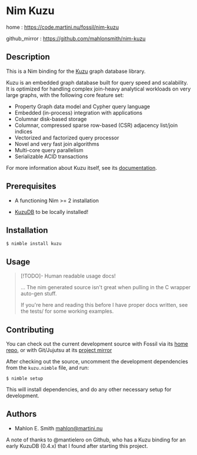 
# Nim Kuzu

home
: https://code.martini.nu/fossil/nim-kuzu

github_mirror
: https://github.com/mahlonsmith/nim-kuzu


## Description

This is a Nim binding for the [Kuzu](https://kuzudb.com) graph database library.

Kuzu is an embedded graph database built for query speed and scalability. It is
optimized for handling complex join-heavy analytical workloads on very large
graphs, with the following core feature set:

- Property Graph data model and Cypher query language
- Embedded (in-process) integration with applications
- Columnar disk-based storage
- Columnar, compressed sparse row-based (CSR) adjacency list/join indices
- Vectorized and factorized query processor
- Novel and very fast join algorithms
- Multi-core query parallelism
- Serializable ACID transactions

For more information about Kuzu itself, see its
[documentation](https://docs.kuzudb.com/).


## Prerequisites

* A functioning Nim >= 2 installation
- [KuzuDB](https://kuzudb.com) to be locally installed!


## Installation

    $ nimble install kuzu


## Usage


> [!TODO]- Human readable usage docs!
>
> ... The nim generated source isn't great when pulling in
> the C wrapper auto-gen stuff.
>
> If you're here and reading this before I have proper docs written, see the
> tests/ for some working examples.



## Contributing

You can check out the current development source with Fossil via its [home
repo](https://code.martini.nu/fossil/nim-kuzu), or with Git/Jujutsu at its
[project mirror](https://github.com/mahlonsmith/nim-kuzu)

After checking out the source, uncomment the development dependencies
from the `kuzu.nimble` file, and run:

    $ nimble setup

This will install dependencies, and do any other necessary setup for
development.



## Authors

- Mahlon E. Smith <mahlon@martini.nu>

A note of thanks to @mantielero on Github, who has a Kuzu binding for an early
KuzuDB (0.4.x) that I found after starting this project.

